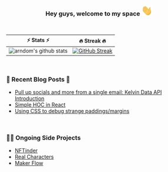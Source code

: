 <h3 align ="center"> Hey guys, welcome to my space <img src="https://raw.githubusercontent.com/ABSphreak/ABSphreak/master/gifs/Hi.gif" width="30px"> </h3>
&nbsp;

⚡ Stats ⚡            |  🔥 Streak 🔥
:-------------------------:|:-------------------------:
![arndom's github stats](https://github-readme-stats.vercel.app/api?username=arndom&show_icons=true&count_private=true&hide_border=true&title_color=70a5fd&icon_color=bf91f3&text_color=38bdae&bg_color=0d1117) |  [![GitHub Streak](http://github-readme-streak-stats.herokuapp.com?user=arndom&theme=tokyonight_duo&hide_border=true&background=0D1117)](https://git.io/streak-stats)

&nbsp;
### 📜 Recent Blog Posts 📜
<!-- BLOG-POST-LIST:START -->
- [Pull up socials and more from a single email: Kelvin Data API Introduction](https://arndom.hashnode.dev/pull-up-socials-and-more-from-a-single-email-kelvin-data-api-introduction)
- [Simple HOC in React](https://arndom.hashnode.dev/simple-hoc-in-react)
- [Using CSS to debug strange paddings/margins](https://arndom.hashnode.dev/using-css-to-debug-strange-paddingsmargins)
<!-- BLOG-POST-LIST:END -->

&nbsp;
### 👨‍💻 Ongoing Side Projects
- [NFTinder](https://women.artwork.rocks/)
- [Real Characters](https://reanimate.netlify.app/)
- [Maker Flow](https://maker-flow.web.app/)




